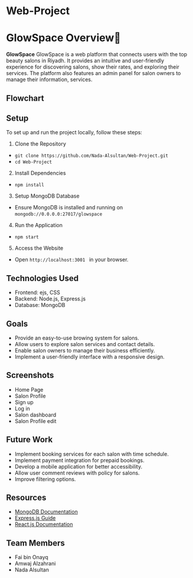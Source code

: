 # Web-Project
# GlowSpace Overview🌟

**GlowSpace** 
GlowSpace is a web platform that connects users with the top beauty salons in Riyadh. It provides an intuitive and user-friendly experience for discovering salons, show their rates, and exploring their services. The platform also features an admin panel for salon owners to manage their information, services.

## Flowchart

## Setup
To set up and run the project locally, follow these steps:
1.	Clone the Repository
-  `git clone https://github.com/Nada-Alsultan/Web-Project.git `
-  `cd Web-Project `
2.	Install Dependencies
-  `npm install `
3.	Setup MongoDB Database
- Ensure MongoDB is installed and running on  `mongodb://0.0.0.0:27017/glowspace `
4.	Run the Application
- `npm start `
5.	Access the Website 
- Open  `http://localhost:3001 ` in your browser.

## Technologies Used
- Frontend: ejs, CSS
- Backend: Node.js, Express.js
- Database: MongoDB

## Goals
- Provide an easy-to-use browing system for salons.
- Allow users to explore salon services and contact details.
- Enable salon owners to manage their business efficiently.
- Implement a user-friendly interface with a responsive design.

## Screenshots
- Home Page
- Salon Profile
- Sign up
- Log in
- Salon dashboard
- Salon Profile edit

## Future Work
- Implement booking services for each salon with time schedule.
- Implement payment integration for prepaid bookings.
- Develop a mobile application for better accessibility.
- Allow user comment reviews with policy for salons.
- Improve filtering options.

## Resources
- [MongoDB Documentation](https://www.mongodb.com/docs/)
- [Express.js Guide](https://expressjs.com/)
- [React.js Documentation](https://legacy.reactjs.org/docs)

## Team Members
- Fai bin Onayq
- Amwaj Alzahrani
- Nada Alsultan


